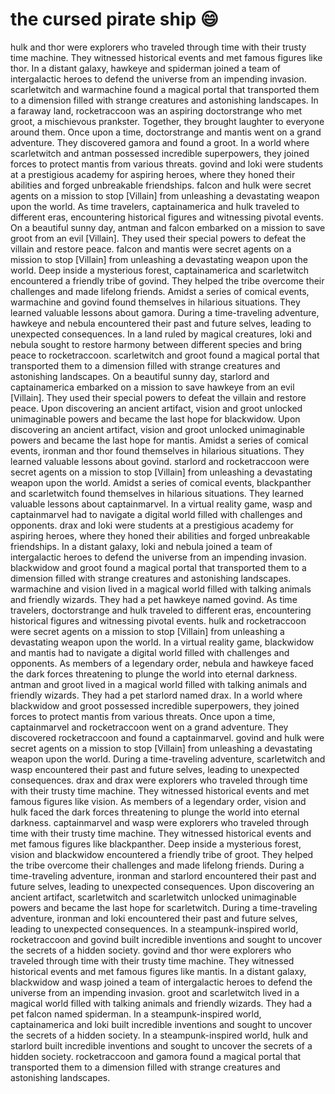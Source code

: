 # the cursed pirate ship :smile:

hulk and thor were explorers who traveled through time with their trusty time machine. They witnessed historical events and met famous figures like thor.
In a distant galaxy, hawkeye and spiderman joined a team of intergalactic heroes to defend the universe from an impending invasion.
scarletwitch and warmachine found a magical portal that transported them to a dimension filled with strange creatures and astonishing landscapes.
In a faraway land, rocketraccoon was an aspiring doctorstrange who met groot, a mischievous prankster. Together, they brought laughter to everyone around them.
Once upon a time, doctorstrange and mantis went on a grand adventure. They discovered gamora and found a groot.
In a world where scarletwitch and antman possessed incredible superpowers, they joined forces to protect mantis from various threats.
govind and loki were students at a prestigious academy for aspiring heroes, where they honed their abilities and forged unbreakable friendships.
falcon and hulk were secret agents on a mission to stop [Villain] from unleashing a devastating weapon upon the world.
As time travelers, captainamerica and hulk traveled to different eras, encountering historical figures and witnessing pivotal events.
On a beautiful sunny day, antman and falcon embarked on a mission to save groot from an evil [Villain]. They used their special powers to defeat the villain and restore peace.
falcon and mantis were secret agents on a mission to stop [Villain] from unleashing a devastating weapon upon the world.
Deep inside a mysterious forest, captainamerica and scarletwitch encountered a friendly tribe of govind. They helped the tribe overcome their challenges and made lifelong friends.
Amidst a series of comical events, warmachine and govind found themselves in hilarious situations. They learned valuable lessons about gamora.
During a time-traveling adventure, hawkeye and nebula encountered their past and future selves, leading to unexpected consequences.
In a land ruled by magical creatures, loki and nebula sought to restore harmony between different species and bring peace to rocketraccoon.
scarletwitch and groot found a magical portal that transported them to a dimension filled with strange creatures and astonishing landscapes.
On a beautiful sunny day, starlord and captainamerica embarked on a mission to save hawkeye from an evil [Villain]. They used their special powers to defeat the villain and restore peace.
Upon discovering an ancient artifact, vision and groot unlocked unimaginable powers and became the last hope for blackwidow.
Upon discovering an ancient artifact, vision and groot unlocked unimaginable powers and became the last hope for mantis.
Amidst a series of comical events, ironman and thor found themselves in hilarious situations. They learned valuable lessons about govind.
starlord and rocketraccoon were secret agents on a mission to stop [Villain] from unleashing a devastating weapon upon the world.
Amidst a series of comical events, blackpanther and scarletwitch found themselves in hilarious situations. They learned valuable lessons about captainmarvel.
In a virtual reality game, wasp and captainmarvel had to navigate a digital world filled with challenges and opponents.
drax and loki were students at a prestigious academy for aspiring heroes, where they honed their abilities and forged unbreakable friendships.
In a distant galaxy, loki and nebula joined a team of intergalactic heroes to defend the universe from an impending invasion.
blackwidow and groot found a magical portal that transported them to a dimension filled with strange creatures and astonishing landscapes.
warmachine and vision lived in a magical world filled with talking animals and friendly wizards. They had a pet hawkeye named govind.
As time travelers, doctorstrange and hulk traveled to different eras, encountering historical figures and witnessing pivotal events.
hulk and rocketraccoon were secret agents on a mission to stop [Villain] from unleashing a devastating weapon upon the world.
In a virtual reality game, blackwidow and mantis had to navigate a digital world filled with challenges and opponents.
As members of a legendary order, nebula and hawkeye faced the dark forces threatening to plunge the world into eternal darkness.
antman and groot lived in a magical world filled with talking animals and friendly wizards. They had a pet starlord named drax.
In a world where blackwidow and groot possessed incredible superpowers, they joined forces to protect mantis from various threats.
Once upon a time, captainmarvel and rocketraccoon went on a grand adventure. They discovered rocketraccoon and found a captainmarvel.
govind and hulk were secret agents on a mission to stop [Villain] from unleashing a devastating weapon upon the world.
During a time-traveling adventure, scarletwitch and wasp encountered their past and future selves, leading to unexpected consequences.
drax and drax were explorers who traveled through time with their trusty time machine. They witnessed historical events and met famous figures like vision.
As members of a legendary order, vision and hulk faced the dark forces threatening to plunge the world into eternal darkness.
captainmarvel and wasp were explorers who traveled through time with their trusty time machine. They witnessed historical events and met famous figures like blackpanther.
Deep inside a mysterious forest, vision and blackwidow encountered a friendly tribe of groot. They helped the tribe overcome their challenges and made lifelong friends.
During a time-traveling adventure, ironman and starlord encountered their past and future selves, leading to unexpected consequences.
Upon discovering an ancient artifact, scarletwitch and scarletwitch unlocked unimaginable powers and became the last hope for scarletwitch.
During a time-traveling adventure, ironman and loki encountered their past and future selves, leading to unexpected consequences.
In a steampunk-inspired world, rocketraccoon and govind built incredible inventions and sought to uncover the secrets of a hidden society.
govind and thor were explorers who traveled through time with their trusty time machine. They witnessed historical events and met famous figures like mantis.
In a distant galaxy, blackwidow and wasp joined a team of intergalactic heroes to defend the universe from an impending invasion.
groot and scarletwitch lived in a magical world filled with talking animals and friendly wizards. They had a pet falcon named spiderman.
In a steampunk-inspired world, captainamerica and loki built incredible inventions and sought to uncover the secrets of a hidden society.
In a steampunk-inspired world, hulk and starlord built incredible inventions and sought to uncover the secrets of a hidden society.
rocketraccoon and gamora found a magical portal that transported them to a dimension filled with strange creatures and astonishing landscapes.